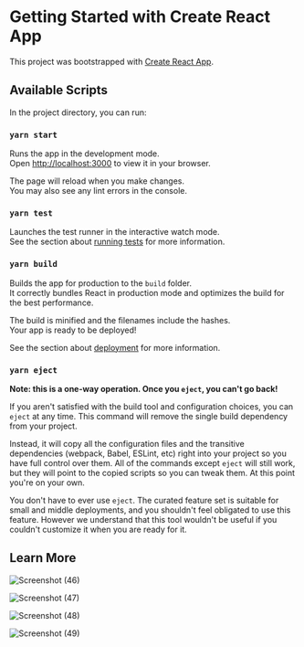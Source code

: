 # Getting Started with Create React App

This project was bootstrapped with [Create React App](https://github.com/facebook/create-react-app).

## Available Scripts

In the project directory, you can run:

### `yarn start`

Runs the app in the development mode.\
Open [http://localhost:3000](http://localhost:3000) to view it in your browser.

The page will reload when you make changes.\
You may also see any lint errors in the console.

### `yarn test`

Launches the test runner in the interactive watch mode.\
See the section about [running tests](https://facebook.github.io/create-react-app/docs/running-tests) for more information.

### `yarn build`

Builds the app for production to the `build` folder.\
It correctly bundles React in production mode and optimizes the build for the best performance.

The build is minified and the filenames include the hashes.\
Your app is ready to be deployed!

See the section about [deployment](https://facebook.github.io/create-react-app/docs/deployment) for more information.

### `yarn eject`

**Note: this is a one-way operation. Once you `eject`, you can't go back!**

If you aren't satisfied with the build tool and configuration choices, you can `eject` at any time. This command will remove the single build dependency from your project.

Instead, it will copy all the configuration files and the transitive dependencies (webpack, Babel, ESLint, etc) right into your project so you have full control over them. All of the commands except `eject` will still work, but they will point to the copied scripts so you can tweak them. At this point you're on your own.

You don't have to ever use `eject`. The curated feature set is suitable for small and middle deployments, and you shouldn't feel obligated to use this feature. However we understand that this tool wouldn't be useful if you couldn't customize it when you are ready for it.

## Learn More


![Screenshot (46)](https://user-images.githubusercontent.com/56687896/166089250-d77c8771-ea69-481a-bc6d-4826df091712.png)

![Screenshot (47)](https://user-images.githubusercontent.com/56687896/166089249-5a8ff592-b4ca-4089-93bf-7949ec49f065.png)

![Screenshot (48)](https://user-images.githubusercontent.com/56687896/166089245-e0637c74-c1f4-4d20-b15b-2b01542cf755.png)

![Screenshot (49)](https://user-images.githubusercontent.com/56687896/166089224-ba653f2f-ded0-4ae2-8819-ce7b8b36c0d3.png)

